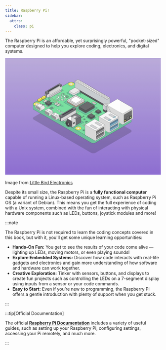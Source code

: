 ```yaml
---
title: Raspberry Pi!
sidebar:
  attrs:
    class: pi
---
```


The Raspberry Pi is an affordable, yet surprisingly powerful, "pocket-sized" computer designed to help you explore coding, electronics, and digital systems.

![Raspberry Pi](./images/raspberrypi.png)
<div class="caption">Image from <a href="https://learn.littlebirdelectronics.com.au/guides/getting-started-with-the-raspberry-pi-4">Little Bird Electronics</a></div>

Despite its small size, the Raspberry Pi is a **fully functional computer** capable of running a Linux-based operating system, such as Raspberry Pi OS (a variant of Debian). This means you get the full experience of coding with a Unix system, combined with the fun of interacting with physical hardware components such as LEDs, buttons, joystick modules and more!

:::note

The Raspberry Pi is not required to learn the coding concepts covered in this book, but with it, you'll get some unique learning opportunities:

- **Hands-On Fun:** You get to see the results of your code come alive — lighting up LEDs, moving motors, or even playing sounds!
- **Explore Embedded Systems:** Discover how code interacts with real-life gadgets and electronics and gain more understanding of how software and hardware can work together.
- **Creative Exploration:** Tinker with sensors, buttons, and displays to create fun projects such as controlling the LEDs on a 7-segment display using inputs from a sensor or your code commands.
- **Easy to Start:** Even if you’re new to programming, the Raspberry Pi offers a gentle introduction with plenty of support when you get stuck.

:::

:::tip[Official Documentation]

The official **[Raspberry Pi Documentation](https://www.raspberrypi.com/documentation/)** includes a variety of useful guides, such as setting up your Raspberry Pi, configuring settings, accessing your Pi remotely, and much more.

:::
